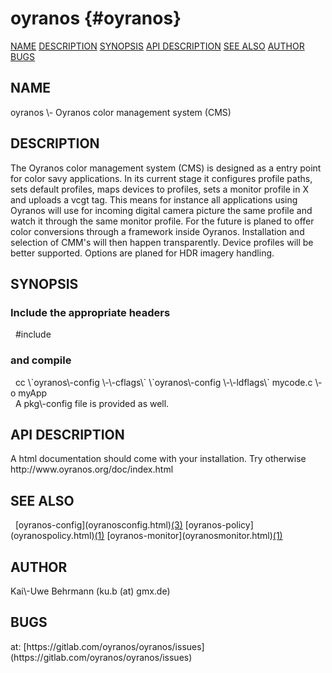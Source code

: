 # oyranos  {#oyranos}
[NAME](#name) [DESCRIPTION](#description) [SYNOPSIS](#synopsis) [API DESCRIPTION](#apidescription) [SEE ALSO](#seealso) [AUTHOR](#author) [BUGS](#bugs) 

<h2> NAME <a name="name"></a></h2>
oyranos  \- Oyranos color management system (CMS)
<h2> DESCRIPTION <a name="description"></a></h2>
The Oyranos color management system (CMS) is designed as a entry point for color savy applications. In its current stage it configures profile paths, sets default profiles, maps devices to profiles, sets a monitor profile in X and uploads a vcgt tag. This means for instance all applications using Oyranos will use for incoming digital camera picture the same profile and watch it through the same monitor profile. For the future is planed to offer color conversions through a framework inside Oyranos. Installation and selection of CMM's will then happen transparently. Device profiles will be better supported. Options are planed for HDR imagery handling.
<h2> SYNOPSIS <a name="synopsis"></a></h2>
<h3> Include the appropriate headers</h3>
&nbsp;&nbsp;#include <oyranos.h>
<h3> and compile</h3>
&nbsp;&nbsp;cc \`oyranos\-config \-\-cflags\` \`oyranos\-config \-\-ldflags\` mycode.c \-o myApp
  <br />
&nbsp;&nbsp;A pkg\-config file is provided as well.
<h2> API DESCRIPTION <a name="apidescription"></a></h2>
A html documentation should come with your installation. Try otherwise
http://www.oyranos.org/doc/index.html
<h2> SEE ALSO <a name="seealso"></a></h2>
&nbsp;&nbsp;[oyranos-config](oyranosconfig.html)<a href="oyranosconfig.md">(3)</a>  [oyranos-policy](oyranospolicy.html)<a href="oyranospolicy.md">(1)</a>  [oyranos-monitor](oyranosmonitor.html)<a href="oyranosmonitor.md">(1)</a>
<h2> AUTHOR <a name="author"></a></h2>
Kai\-Uwe Behrmann (ku.b (at) gmx.de) 
<h2> BUGS <a name="bugs"></a></h2>
at: [https://gitlab.com/oyranos/oyranos/issues](https://gitlab.com/oyranos/oyranos/issues)

